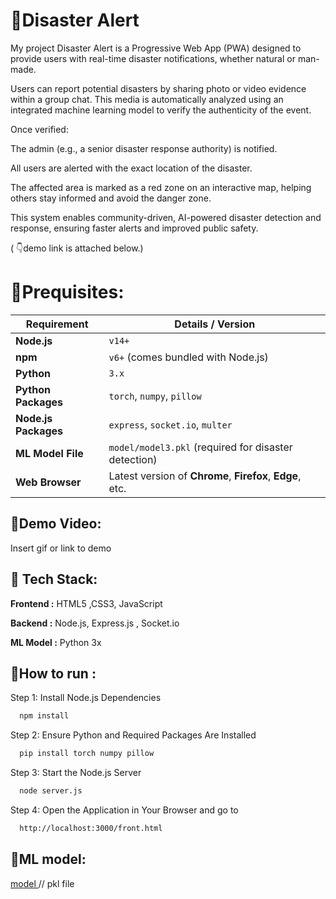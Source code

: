 
# 📌Disaster Alert

My project Disaster Alert is a Progressive Web App (PWA) designed to provide users with real-time disaster notifications, whether natural or man-made.

Users can report potential disasters by sharing photo or video evidence within a group chat. This media is automatically analyzed using an integrated machine learning model to verify the authenticity of the event.

Once verified:

The admin (e.g., a senior disaster response authority) is notified.

All users are alerted with the exact location of the disaster.

The affected area is marked as a red zone on an interactive map, helping others stay informed and avoid the danger zone.

This system enables community-driven, AI-powered disaster detection and response, ensuring faster alerts and improved public safety.

( 👇demo link is attached below.)

# 📌Prequisites:
 | Requirement          | Details / Version                                         |
| -------------------- | --------------------------------------------------------- |
| **Node.js**          | `v14+`                                                    |
| **npm**              | `v6+` (comes bundled with Node.js)                        |
| **Python**           | `3.x`                                                     |
| **Python Packages**  | `torch`, `numpy`, `pillow`                                |
| **Node.js Packages** | `express`, `socket.io`, `multer`                          |
| **ML Model File**    | `model/model3.pkl` (required for disaster detection)      |
| **Web Browser**      | Latest version of **Chrome**, **Firefox**, **Edge**, etc. |

## 📌Demo Video:

Insert gif or link to demo


## 📌 Tech Stack:

**Frontend :** HTML5 ,CSS3, JavaScript

**Backend :** Node.js, Express.js , Socket.io

**ML Model :** Python 3x


## 📌How to run :

Step 1: Install Node.js Dependencies

```bash
  npm install
```

Step 2: Ensure Python and Required Packages Are Installed

```bash
  pip install torch numpy pillow
```
Step 3: Start the Node.js Server

```bash
  node server.js
```
Step 4: Open the Application in Your Browser and go to

```bash
  http://localhost:3000/front.html
```

## 📌ML model:

[model ](https://1drv.ms/u/c/bd022695a530db3e/ER-eZ0UUWhBLkH-9Qem3UdkBnyg1oiS7mtl4OgBjAghQjw?e=soN7g1)
 // pkl file
